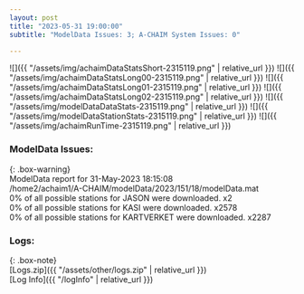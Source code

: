```yaml
---
layout: post
title: "2023-05-31 19:00:00"
subtitle: "ModelData Issues: 3; A-CHAIM System Issues: 0"

---
```


![]({{ "/assets/img/achaimDataStatsShort-2315119.png" | relative_url }})
![]({{ "/assets/img/achaimDataStatsLong00-2315119.png" | relative_url }})
![]({{ "/assets/img/achaimDataStatsLong01-2315119.png" | relative_url }})
![]({{ "/assets/img/achaimDataStatsLong02-2315119.png" | relative_url }})
![]({{ "/assets/img/modelDataDataStats-2315119.png" | relative_url }})
![]({{ "/assets/img/modelDataStationStats-2315119.png" | relative_url }})
![]({{ "/assets/img/achaimRunTime-2315119.png" | relative_url }})


### ModelData Issues:  
  
{: .box-warning}  
 ModelData report for 31-May-2023 18:15:08   
 /home2/achaim1/A-CHAIM/modelData/2023/151/18/modelData.mat   
 0% of all possible stations for JASON were downloaded. x2   
 0% of all possible stations for KASI were downloaded. x2578   
 0% of all possible stations for KARTVERKET were downloaded. x2287   
  


### Logs:  
  
{: .box-note}  
[Logs.zip]({{ "/assets/other/logs.zip" | relative_url }})  
[Log Info]({{ "/logInfo" | relative_url }})  
